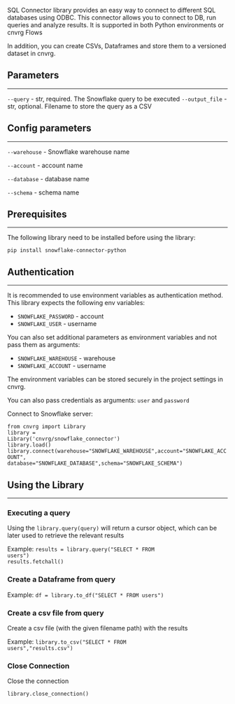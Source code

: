 SQL Connector library provides an easy way to connect to different SQL databases using ODBC. 
This connector allows you to connect to DB, run queries and analyze results. It is supported in both Python environments or cnvrg Flows

In addition, you can create CSVs, Dataframes and store them to a versioned dataset in cnvrg. 


## Parameters
---

```--query``` - str, required. The Snowflake query to be executed
```--output_file``` - str, optional. Filename to store the query as a CSV

## Config parameters
---

```--warehouse``` - Snowflake warehouse name 

```--account``` - account name

```--database``` - database name

```--schema``` - schema name

## Prerequisites
---
The following library need to be installed before using the library:

<code>pip install snowflake-connector-python</code>

## Authentication
---
It is recommended to use environment variables as authentication method. This library expects the following env variables:

* `SNOWFLAKE_PASSWORD` - account
* `SNOWFLAKE_USER` - username

You can also set additional parameters as environment variables and not pass them as arguments:

* `SNOWFLAKE_WAREHOUSE` - warehouse
* `SNOWFLAKE_ACCOUNT` - username

The environment variables can be stored securely in the project settings in cnvrg. 

You can also pass credentials as arguments: `user` and `password`

Connect to Snowflake server:

<code>from cnvrg import Library<br>library = Library('cnvrg/snowflake_connector')<br>library.load()<br>library.connect(warehouse="SNOWFLAKE_WAREHOUSE",account="SNOWFLAKE_ACCOUNT", database="SNOWFLAKE_DATABASE",schema="SNOWFLAKE_SCHEMA")<br></code>

## Using the Library
---

### Executing a query

Using the `library.query(query)` will return a cursor object, which can be later used to retrieve the relevant results

Example: 
<code>results = library.query("SELECT * FROM users")<br>results.fetchall()<br></code>

### Create a Dataframe from query

Example:
<code>df = library.to_df("SELECT * FROM users")</code>

### Create a csv file from query
Create a csv file (with the given filename path) with the results

Example:
<code>library.to_csv("SELECT * FROM users","results.csv")</code>

### Close Connection
Close the connection

<code>library.close_connection()</code>